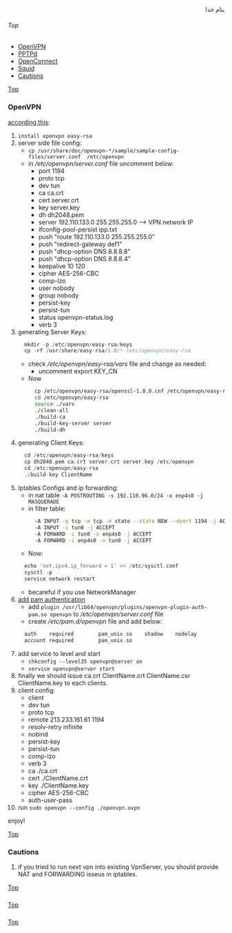 <div dir='rtl'>بنام خدا</div>

###### Top

- [OpenVPN](#openvpn)
- [PPTPd](#pptpd)
- [OpenConnect](#openconnect)
- [Squid](squid)
- [Cautions](#cautions)

[Top](#top)
### OpenVPN
[according this](https://www.unixmen.com/install-openvpn-centos-7/):
1. `install openvpn easy-rsa`
2. server side file config:
   - `cp /usr/share/doc/openvpn-*/sample/sample-config-files/server.conf  /etc/openvpn`
   - in _/etc/openvpn/server.conf_ file uncomment below:
     - port 1194
     - proto tcp
     - dev tun
     - ca ca.crt
     - cert server.crt
     - key server.key
     - dh dh2048.pem
     - server 192.110.133.0 255.255.255.0 --> VPN network IP
     - ifconfig-pool-persist ipp.txt
     - push "route 192.110.133.0 255.255.255.0"
     - push "redirect-gateway def1"
     - push "dhcp-option DNS 8.8.8.8"
     - push "dhcp-option DNS 8.8.8.4"
     - keepalive 10 120
     - cipher AES-256-CBC
     - comp-lzo
     - user nobody
     - group nobody
     - persist-key
     - persist-tun
     - status openvpn-status.log
     - verb 3
3. generating Server Keys:
   ```go
     mkdir -p /etc/openvpn/easy-rsa/keys
     cp -rf /usr/share/easy-rsa/2.0/* /etc/openvpn/easy-rsa
   ```
   - check _/etc/openvpn/easy-rsa/vars_ file and change as needed:
     - uncomment export KEY_CN
   - Now
     ```bash
       cp /etc/openvpn/easy-rsa/openssl-1.0.0.cnf /etc/openvpn/easy-rsa/openssl.cnf
       cd /etc/openvpn/easy-rsa
       source ./vars
       ./clean-all
       ./build-ca
       ./build-key-server server
       ./build-dh
     ```
4. generating Client Keys:
   ```go
     cd /etc/openvpn/easy-rsa/keys
     cp dh2048.pem ca.crt server.crt server.key /etc/openvpn
     cd /etc/openvpn/easy-rsa
     ./build-key ClientName
   ```
5. Iptables Configs and ip forwarding:
   - in nat table `-A POSTROUTING -s 192.110.96.0/24 -o enp4s0 -j MASQUERADE`
   - in filter table:
     ```bash
       -A INPUT -p tcp -m tcp -m state --state NEW --dport 1194 -j ACCEPT
       -A INPUT -i tun0 -j ACCEPT
       -A FORWARD -i tun0 -o enp4s0 -j ACCEPT
       -A FORWARD -i enp4s0 -o tun0 -j ACCEPT
     ```
   - Now:
   ```go
     echo 'net.ipv4.ip_forward = 1' >> /etc/sysctl.conf
     sysctl -p
     service network restart
   ```
     - becareful if you use NetworkManager
6. [add pam authentication](https://www.linuxsysadmintutorials.com/setup-pam-authentication-with-openvpns-auth-pam-module)
   - add `plugin /usr/lib64/openvpn/plugins/openvpn-plugin-auth-pam.so openvpn` to _/etc/openvpn/server.conf_ file
   - create _/etc/pam.d/openvpn_ file and add below:
   ```go
     auth    required        pam_unix.so    shadow    nodelay
     account required        pam_unix.so
   ```  
7. add service to level and start
   - `chkconfig --level35 openvpn@server on`
   - `service openvpn@server start`
8. finally we should issue ca.crt  ClientName.crt  ClientName.csr  ClientName.key to each clients.
9. client config:
   - client
   - dev tun
   - proto tcp
   - remote 213.233.161.61 1194
   - resolv-retry infinite
   - nobind
   - persist-key
   - persist-tun
   - comp-lzo
   - verb 3
   - ca ./ca.crt
   - cert ./ClientName.crt
   - key ./ClientName.key
   - cipher AES-256-CBC
   - auth-user-pass
10. run `sudo openvpn --config ./openvpn.ovpn`

enjoy!

[Top](#top)
### Cautions
1. if you tried to run next vpn into existing VpnServer, you should provide NAT and FORWARDING isseus in iptables.

[Top](#top)
### 

[Top](#top)
### 

[Top](#top)
### 

